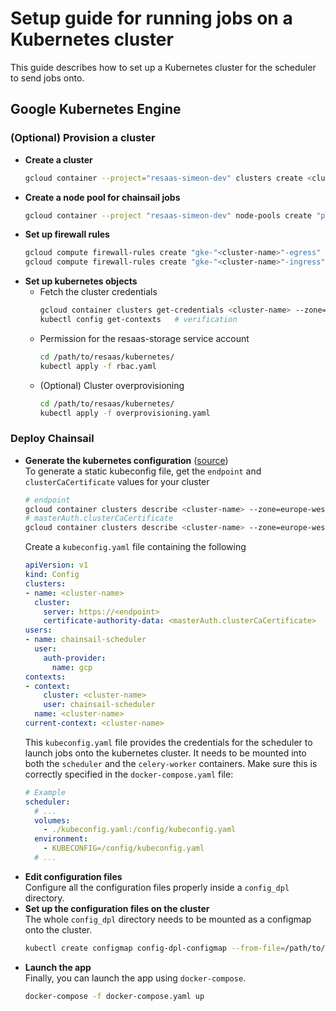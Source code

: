 # Setup guide for running jobs on a Kubernetes cluster
This guide describes how to set up a Kubernetes cluster for the scheduler to send jobs onto.  

## Google Kubernetes Engine
### (Optional) Provision a cluster
- **Create a cluster**  
  ```bash
  gcloud container --project="resaas-simeon-dev" clusters create <cluster-name> --zone="europe-west3-c" --autoscaling-profile=optimize-utilization --cluster-ipv4-cidr=<cidr-range>(ex:"10.100.0.0/14") --machine-type="e2-small" --num-nodes=1 --enable-autoscaling --min-nodes=0 --max-nodes=3
  ```
- **Create a node pool for chainsail jobs**  
  ```bash
  gcloud container --project "resaas-simeon-dev" node-pools create "pool-rexjobs" --cluster=<cluster-name> --zone="europe-west3-c" --machine-type="e2-standard-8" --disk-size="20" --node-taints="app=chainsail:NoSchedule" --enable-autoscaling --num-nodes=0 --min-nodes=0 --max-nodes=100
  ```
- **Set up firewall rules**  
  ```bash
  gcloud compute firewall-rules create "gke-"<cluster-name>"-egress" --direction="egress" --action="allow" --destination-ranges=<cidr-range>(ex:"10.100.0.0/14") --rules="all"
  gcloud compute firewall-rules create "gke-"<cluster-name>"-ingress" --direction="ingress" --action="allow" --source-ranges=<cidr-range>(ex:"10.100.0.0/14") --rules="all"
  ```
- **Set up kubernetes objects**  
  - Fetch the cluster credentials  
    ```bash
    gcloud container clusters get-credentials <cluster-name> --zone="europe-west3-c"
    kubectl config get-contexts   # verification
    ```
  - Permission for the resaas-storage service account  
    ```bash
    cd /path/to/resaas/kubernetes/
    kubectl apply -f rbac.yaml
    ```
  - (Optional) Cluster overprovisioning  
    ```bash
    cd /path/to/resaas/kubernetes/
    kubectl apply -f overprovisioning.yaml
    ```

### Deploy Chainsail
- **Generate the kubernetes configuration** ([source](https://cloud.google.com/kubernetes-engine/docs/how-to/api-server-authentication#environments-without-gcloud))  
  To generate a static kubeconfig file, get the `endpoint` and `clusterCaCertificate` values for your cluster
    ```bash
    # endpoint
    gcloud container clusters describe <cluster-name> --zone=europe-west3-c --format="value(endpoint)"
    # masterAuth.clusterCaCertificate
    gcloud container clusters describe <cluster-name> --zone=europe-west3-c --format="value(masterAuth.clusterCaCertificate)"
    ```
    Create a `kubeconfig.yaml` file containing the following
    ```yaml
    apiVersion: v1
    kind: Config
    clusters:
    - name: <cluster-name>
      cluster:
        server: https://<endpoint>
        certificate-authority-data: <masterAuth.clusterCaCertificate>
    users:
    - name: chainsail-scheduler
      user:
        auth-provider:
          name: gcp
    contexts:
    - context:
        cluster: <cluster-name>
        user: chainsail-scheduler
      name: <cluster-name>
    current-context: <cluster-name>
    ```
  This `kubeconfig.yaml` file provides the credentials for the scheduler to launch jobs onto the kubernetes cluster. It needs to be mounted into both the `scheduler` and the `celery-worker` containers. Make sure this is correctly specified in the `docker-compose.yaml` file:
  ```yaml
  # Example
  scheduler:
    # ...
    volumes:
      - ./kubeconfig.yaml:/config/kubeconfig.yaml
    environment:
      - KUBECONFIG=/config/kubeconfig.yaml
    # ...
  ```
- **Edit configuration files**  
  Configure all the configuration files properly inside a `config_dpl` directory.
- **Set up the configuration files on the cluster**  
  The whole `config_dpl` directory needs to be mounted as a configmap onto the cluster.
  ```bash
  kubectl create configmap config-dpl-configmap --from-file=/path/to/resaas/docker/config_dpl/
  ```
- **Launch the app**  
  Finally, you can launch the app using `docker-compose`.
  ```bash
  docker-compose -f docker-compose.yaml up
  ```
